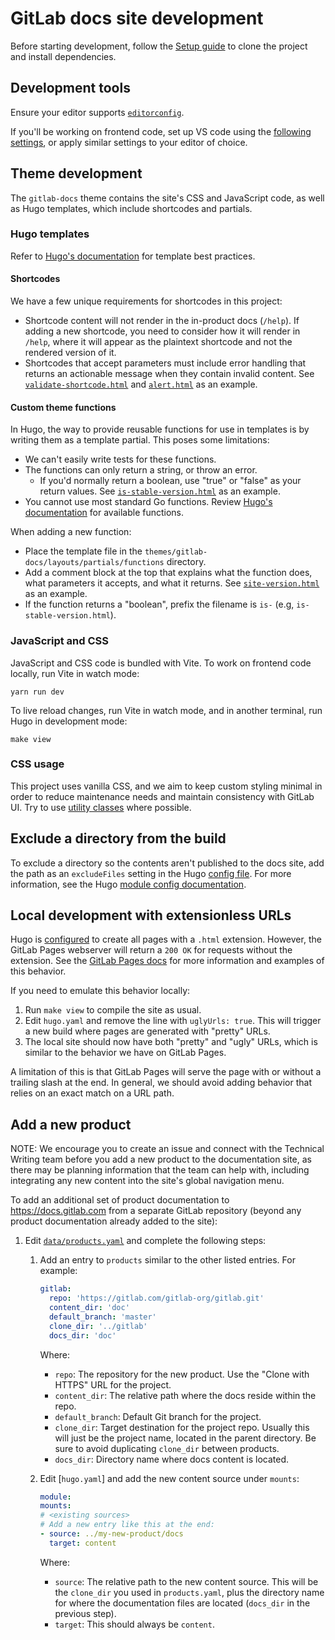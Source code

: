 # GitLab docs site development

Before starting development, follow the [Setup guide](setup.md) to clone the project
and install dependencies.

## Development tools

Ensure your editor supports [`editorconfig`](https://docs.gitlab.com/ee/development/contributing/style_guides.html#editoride-styling-standardization).

If you'll be working on frontend code, set up VS code using the [following settings](https://docs.gitlab.com/ee/development/fe_guide/tooling.html#vs-code-settings),
or apply similar settings to your editor of choice.

## Theme development

The `gitlab-docs` theme contains the site's CSS and JavaScript code, as well as Hugo templates,
which include shortcodes and partials.

### Hugo templates

Refer to [Hugo's documentation](https://gohugo.io/templates/) for template best practices.

#### Shortcodes

We have a few unique requirements for shortcodes in this project:

- Shortcode content will not render in the in-product docs (`/help`). If adding a new shortcode, you need to
  consider how it will render in `/help`, where it will appear as the plaintext shortcode and not the rendered
  version of it.
- Shortcodes that accept parameters must include error handling that returns an actionable message when
they contain invalid content.
  See [`validate-shortcode.html`](../themes/gitlab-docs/layouts/partials/functions/validate-shortcode.html) and
  [`alert.html`](../themes/gitlab-docs/layouts/shortcodes/alert.html) as an example.

#### Custom theme functions

In Hugo, the way to provide reusable functions for use in templates is by writing them as a template partial.
This poses some limitations:

- We can't easily write tests for these functions.
- The functions can only return a string, or throw an error.
  - If you'd normally return a boolean, use "true" or "false" as your return values. See
  [`is-stable-version.html`](../themes/gitlab-docs/layouts/partials/functions/is-stable-version.html) as an example.
- You cannot use most standard Go functions. Review [Hugo's documentation](https://gohugo.io/functions/) for available functions.

When adding a new function:

- Place the template file in the `themes/gitlab-docs/layouts/partials/functions` directory.
- Add a comment block at the top that explains what the function does, what parameters it accepts,
  and what it returns. See
  [`site-version.html`](../themes/gitlab-docs/layouts/partials/functions/site-version.html) as an example.
- If the function returns a "boolean", prefix the filename is `is-` (e.g, `is-stable-version.html`).

### JavaScript and CSS

JavaScript and CSS code is bundled with Vite. To work on frontend code locally, run Vite in watch mode:

```shell
yarn run dev
```

To live reload changes, run Vite in watch mode, and in another terminal, run Hugo in development mode:

```shell
make view
```

### CSS usage

This project uses vanilla CSS, and we aim to keep custom styling minimal in order to reduce maintenance needs and
maintain consistency with GitLab UI. Try to use
[utility classes](https://docs.gitlab.com/ee/development/fe_guide/style/scss.html#utility-classes) where possible.

## Exclude a directory from the build

To exclude a directory so the contents aren't published to the docs site, add the path
as an `excludeFiles` setting in the Hugo [config file](../config/_default/hugo.yaml).
For more information, see the Hugo
[module config documentation](https://gohugo.io/hugo-modules/configuration/#module-configuration-mounts).

## Local development with extensionless URLs

Hugo is [configured](https://gohugo.io/content-management/urls/#appearance) to create all pages with a `.html` extension.
However, the GitLab Pages webserver will return a `200 OK` for requests without the extension.
See the [GitLab Pages docs](https://docs.gitlab.com/ee/user/project/pages/introduction.html#resolving-ambiguous-urls) for
more information and examples of this behavior.

If you need to emulate this behavior locally:

1. Run `make view` to compile the site as usual.
2. Edit `hugo.yaml` and remove the line with `uglyUrls: true`. This will trigger a new
  build where pages are generated with "pretty" URLs.
3. The local site should now have both "pretty" and "ugly" URLs, which is similar to the
  behavior we have on GitLab Pages.

A limitation of this is that GitLab Pages will serve the page with or without a trailing
slash at the end. In general, we should avoid adding behavior that relies on an exact
match on a URL path.

## Add a new product

NOTE:
We encourage you to create an issue and connect with the Technical Writing team before you add a new product to the
documentation site, as there may be planning information that the team can help with, including integrating any new
content into the site's global navigation menu.

To add an additional set of product documentation to <https://docs.gitlab.com> from a separate GitLab repository (beyond
any product documentation already added to the site):

1. Edit [`data/products.yaml`](../data/products.yaml) and complete the following steps:

   1. Add an entry to `products` similar to the other listed entries. For example:

      ```yaml
      gitlab:
        repo: 'https://gitlab.com/gitlab-org/gitlab.git'
        content_dir: 'doc'
        default_branch: 'master'
        clone_dir: '../gitlab'
        docs_dir: 'doc'
      ```

      Where:

      - `repo`: The repository for the new product. Use the "Clone with HTTPS" URL for the project.
      - `content_dir`: The relative path where the docs reside within the repo.
      - `default_branch`: Default Git branch for the project.
      - `clone_dir`: Target destination for the project repo. Usually this will just be the project name, located in the
        parent directory. Be sure to avoid duplicating `clone_dir` between products.
      - `docs_dir`: Directory name where docs content is located.

   1. Edit [`hugo.yaml`] and add the new content source under `mounts`:

      ```yaml
      module:
      mounts:
      # <existing sources>
      # Add a new entry like this at the end:
      - source: ../my-new-product/docs
        target: content
      ```

      Where:

      - `source`: The relative path to the new content source. This will be the `clone_dir` you used in `products.yaml`,
        plus the directory name for where the documentation files are located (`docs_dir` in the previous step).
      - `target`: This should always be `content`.
